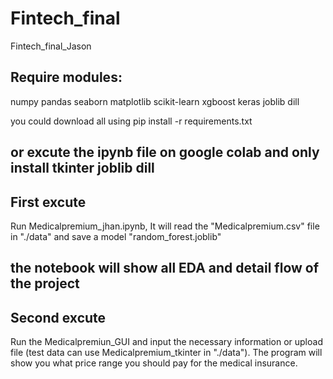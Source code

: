 # Fintech_final
Fintech_final_Jason
## Require modules:

numpy
pandas
seaborn
matplotlib
scikit-learn
xgboost
keras
joblib
dill

you could download all using
pip install -r requirements.txt

or excute the ipynb file on google colab and only install
tkinter
joblib
dill
----------------------------------------------------------------
## First excute

Run Medicalpremium_jhan.ipynb,
It will read the "Medicalpremium.csv" file in "./data"
and save a model  "random_forest.joblib"

the notebook will show all EDA and detail flow of the project
----------------------------------------------------------------
## Second excute

Run the Medicalpremiun_GUI and input the necessary information or upload file
(test data can use Medicalpremium_tkinter in "./data").
The program will show you what price range you should pay for the medical insurance.

